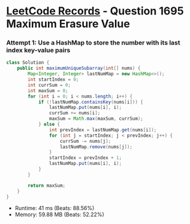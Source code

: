 # [LeetCode Records](../../README.md) - Question 1695 Maximum Erasure Value

### Attempt 1: Use a HashMap to store the number with its last index key-value pairs
```java
class Solution {
    public int maximumUniqueSubarray(int[] nums) {
        Map<Integer, Integer> lastNumMap = new HashMap<>();
        int startIndex = 0;
        int currSum = 0;
        int maxSum = 0;
        for (int i = 0; i < nums.length; i++) {
            if (!lastNumMap.containsKey(nums[i])) {
                lastNumMap.put(nums[i], i);
                currSum += nums[i];
                maxSum = Math.max(maxSum, currSum);
            } else {
                int prevIndex = lastNumMap.get(nums[i]);
                for (int j = startIndex; j < prevIndex; j++) {
                    currSum -= nums[j];
                    lastNumMap.remove(nums[j]);
                }
                startIndex = prevIndex + 1;
                lastNumMap.put(nums[i], i);
            }
        }

        return maxSum;
    }
}
```
- Runtime: 41 ms (Beats: 88.56%)
- Memory: 59.88 MB (Beats: 52.22%)

<br>
